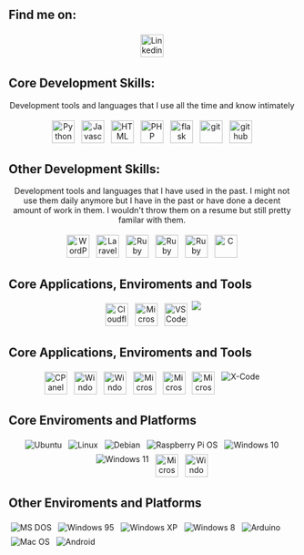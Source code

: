 ## Find me on:
<p align="center">
    <a href="https://www.linkedin.com/in/murraystorm/" target="_blank" rel="noopener noreferrer">
        <img src="https://img.icons8.com/color/69/000000/linkedin.png" alt="Linkedin" height="40" style="vertical-align:top; margin:4px">
    </a>
</p>

## Core Development Skills:
<p align="center">
    Development tools and languages that I use all the time and know intimately
</p>
<p align="center">
    <img src="https://img.icons8.com/color/69/000000/python.png" alt="Python" height="40" style="vertical-align:top; margin:4px">
    <img src="https://img.icons8.com/color/69/000000/javascript.png" alt="Javascript" height="40" style="vertical-align:top; margin:4px">
    <img src="https://img.icons8.com/color/69/000000/html-5--v1.png" alt="HTML" height="40" style="vertical-align:top; margin:4px">
    <img src="https://img.icons8.com/color/69/000000/php.png" alt="PHP" height="40" style="vertical-align:top; margin:4px">
    <img src="https://img.icons8.com/color/69/000000/flask.png" alt="flask" height="40" style="vertical-align:top; margin:4px">  
    <img src="https://img.icons8.com/color/69/000000/git.png" alt="git" height="40" style="vertical-align:top; margin:4px">
    <img src="https://img.icons8.com/color/69/000000/github.png" alt="github" height="40" style="vertical-align:top; margin:4px">
</p>

## Other Development Skills:
<p align="center">
    Development tools and languages that I have used in the past. I might not use them daily anymore but I have in the past or have done a decent amount of work in them. I wouldn't throw them on a resume but still pretty familar with them.
</p>
<p align="center">
    <img src="https://img.icons8.com/color/69/000000/wordpress.png" alt="WordPress" height="40" style="vertical-align:top; margin:4px">
    <img src="https://img.icons8.com/color/69/000000/laravel.png" alt="Laravel" height="40" style="vertical-align:top; margin:4px">
    <img src="https://img.icons8.com/color/69/000000/ruby-programming-language.png" alt="Ruby" height="40" style="vertical-align:top; margin:4px">
    <img src="https://img.icons8.com/color/69/000000/ruby-gem.png" alt="Ruby Gems" height="40" style="vertical-align:top; margin:4px">
    <img src="https://img.icons8.com/color/69/000000/rubyonrails.png" alt="Ruby on Rails" height="40" style="vertical-align:top; margin:4px">
    <img src="https://img.icons8.com/color/69/000000/c-programming.png" alt="C" height="40" style="vertical-align:top; margin:4px">
</p>

## Core Applications, Enviroments and Tools
<p align="center">
    <img src="https://img.icons8.com/color/69/000000/cloudflare.png" alt="Cloudflare" height="40" style="vertical-align:top; margin:4px">
    <img src="https://img.icons8.com/color/69/000000/office-365.png" alt="Microsoft Office" height="40" style="vertical-align:top; margin:4px">
    <img src="https://img.icons8.com/color/69/000000/visualstudiocode.png" alt="VS Code" height="40" style="vertical-align:top; margin:4px">
    <img src="https://img.icons8.com/color/48/000000/mac-logo.png"/>
</p>

## Core Applications, Enviroments and Tools
<p align="center">
    <img src="https://img.icons8.com/color/69/000000/cpanel.png" alt="CPanel" height="40" style="vertical-align:top; margin:4px">
    <img src="https://img.icons8.com/color/48/000000/slack-new.png" alt="Windows" height="40" style="vertical-align:top; margin:4px">
    <img src="https://img.icons8.com/color/69/000000/windows.png" alt="Windows" height="40" style="vertical-align:top; margin:4px">
    <img src="https://img.icons8.com/color/69/000000/microsoftonedrive.png" alt="Microsoft One Drive" height="40" style="vertical-align:top; margin:4px">
    <img src="https://img.icons8.com/color/69/000000/microsoftoutlook.png" alt="Microsoft Outlook" height="40" style="vertical-align:top; margin:4px">
    <img src="https://img.icons8.com/color/69/000000/microsoft-teams.png" alt="Microsoft Teams" height="40" style="vertical-align:top; margin:4px">
    <img src="https://img.icons8.com/color/69/000000/xcode.png" alt="X-Code" style="vertical-align:top; margin:4px">
</p>

## Core Enviroments and Platforms
<p align="center">
 <img src="https://img.icons8.com/color/48/000000/ubuntu--v1.png" alt="Ubuntu" style="vertical-align:top; margin:4px"/>
 <img src="https://img.icons8.com/color/48/000000/linux--v1.png" alt="Linux" style="vertical-align:top; margin:4px"/>
    <img src="https://img.icons8.com/color/48/000000/debian.png" alt="Debian" style="vertical-align:top; margin:4px"/>
    <img src="https://img.icons8.com/color/48/000000/raspberry-pi.png" alt="Raspberry Pi OS" style="vertical-align:top; margin:4px"/>
    <img src="https://img.icons8.com/color/48/000000/windows-10.png" alt="Windows 10" style="vertical-align:top; margin:4px"/>
    <img src="https://img.icons8.com/color/48/000000/windows-11.png" alt="Windows 11" style="vertical-align:top; margin:4px"/>
    <img src="https://img.icons8.com/fluency/69/000000/azure-1.png" alt="Microsoft Azure" height="40" style="vertical-align:top; margin:4px">
    <img src="https://img.icons8.com/color/69/000000/microsoft.png" alt="Windows" height="40" style="vertical-align:top; margin:4px">
</p>

## Other Enviroments and Platforms
<p>
    <img src="https://img.icons8.com/color/48/000000/dos.png" alt="MS DOS" style="vertical-align:top; margin:4px"/>
    <img src="https://img.icons8.com/color/48/000000/windows-95.png" alt="Windows 95" style="vertical-align:top; margin:4px"/>
    <img src="https://img.icons8.com/color/48/000000/windows-xp.png" alt="Windows XP" style="vertical-align:top; margin:4px"/>
    <img src="https://img.icons8.com/color/48/000000/windows-8.png" alt="Windows 8" style="vertical-align:top; margin:4px"/>
    <img src="https://img.icons8.com/color/48/000000/arduino.png" alt="Arduino" style="vertical-align:top; margin:4px"/>
    <img src="https://img.icons8.com/color/48/000000/mac-logo.png" alt="Mac OS" style="vertical-align:top; margin:4px"/>
    <img src="https://img.icons8.com/color/48/000000/android-os.png" alt="Android" style="vertical-align:top; margin:4px"/>
</p>
